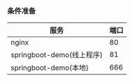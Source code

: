 ### 条件准备

| 服务              | 端口 |
| ----------------- | ---- |
| nginx             | 80   |
| springboot-demo(线上程序) | 81   |
| springboot-demo(本地) | 666   |